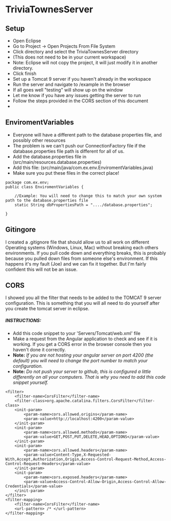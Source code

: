 # TriviaTownesServer

## Setup
- Open Eclipse
- Go to Project -> Open Projects From File System
- Click directory and select the TriviaTownesServer directory
- (This does not need to be in your current workspace)
- Note: Eclipse will not copy the project, it will just modify it in another directory.
- Click finish
- Set up a Tomcat 9 server if you haven't already in the workspace
- Run the server and navigate to /example in the browser
- If all goes well "testing" will show up on the window
- Let me know if you have any issues getting the server to run
- Follow the steps provided in the CORS section of this document
- 

## EnviromentVariables
- Everyone will have a different path to the database properties file, and possibly other resources
- The problem is we can't push our ConnectionFactory file if the database.properties file path is different for all of us.
- Add the database.properties file in (src/main/resources.database.properties)
- Add this file: (src/main/java/com.ex.env.EnviromentVariables.java)
- Make sure you put these files in the correct place!
```
package com.ex.env;
public class EnviromentVariables {
	
	//Example: You will need to change this to match your own system path to the database.properties file
	static String dbPropertiesPath = "..../database.properties";

}
```


## Gitingore
I created a .gitignore file that should allow us to all work on
different Operating systems (Windows, Linux, Mac) without breaking each others environments. If you pull code down and everything breaks, this is probably because you pulled down files from someone else's environment. If this happens it's my fault (Joe) and we can fix it together. But I'm fairly confident this will not be an issue.

## CORS
I showed you all the filter that needs to be added to the TOMCAT 9 server configuration.
This is something that you will all need to do yourself after you create the tomcat server
in eclipse.
##### INSTRUCTIONS:
- Add this code snippet to your 'Servers/Tomcat/web.xml' file
- Make a request from the Angular application to check and see if it is working. If you get a CORS error in the browser console then you haven't done it correctly.
- **Note:** *If you are not hosting your angular server on port 4200 (the default) you will need to change the port number to match your configuration.*
- **Note:** *Do not push your server to github, this is configured a little differently on all your computers. That is why you need to add this code snippet yourself.*

```
<filter>
    <filter-name>CorsFilter</filter-name>
    <filter-class>org.apache.catalina.filters.CorsFilter</filter-class>
    <init-param>
        <param-name>cors.allowed.origins</param-name>
        <param-value>http://localhost:4200</param-value>
    </init-param>
    <init-param>
        <param-name>cors.allowed.methods</param-name>
        <param-value>GET,POST,PUT,DELETE,HEAD,OPTIONS</param-value>
    </init-param>
    <init-param>
        <param-name>cors.allowed.headers</param-name>
        <param-value>Content-Type,X-Requested-With,Accept,Authorization,Origin,Access-Control-Request-Method,Access-Control-Request-Headers</param-value>
    </init-param>
    <init-param>
        <param-name>cors.exposed.headers</param-name>
        <param-value>Access-Control-Allow-Origin,Access-Control-Allow-Credentials</param-value>
    </init-param>
</filter>
<filter-mapping>
    <filter-name>CorsFilter</filter-name>
    <url-pattern> /* </url-pattern>
</filter-mapping>
```

